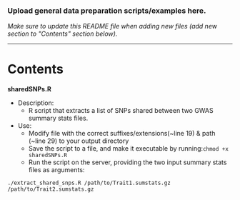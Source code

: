 ### Upload general data preparation scripts/examples here. 

*Make sure to update this README file when adding new files (add new section to "Contents" section below).*
******

# Contents

**sharedSNPs.R**
* Description:
   + R script that extracts a list of SNPs shared between two GWAS summary stats files.
* Use:
   + Modify file with the correct suffixes/extensions(~line 19) & path (~line 29) to your output directory
   + Save the script to a file, and make it executable by running:`chmod +x sharedSNPs.R`
   + Run the script on the server, providing the two input summary stats files as arguments:
  
```./extract_shared_snps.R /path/to/Trait1.sumstats.gz /path/to/Trait2.sumstats.gz```

